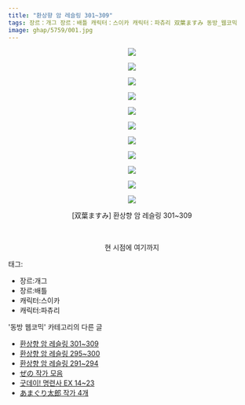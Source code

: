 ```yaml
---
title: "환상향 암 레슬링 301~309"
tags: 장르：개그 장르：배틀 캐릭터：스이카 캐릭터：파츄리 双葉ますみ 동방_웹코믹
image: ghap/5759/001.jpg
---
```

<div class="article">
<p style="text-align: center; clear: none; float: none;"><img src="{{ site.nasurl }}/ghap/5759/001.jpg"/></p>
<p style="text-align: center; clear: none; float: none;"><img src="{{ site.nasurl }}/ghap/5759/002.jpg"/></p>
<p style="text-align: center; clear: none; float: none;"><img src="{{ site.nasurl }}/ghap/5759/003.jpg"/></p>
<p style="text-align: center; clear: none; float: none;"><img src="{{ site.nasurl }}/ghap/5759/004.jpg"/></p>
<p style="text-align: center; clear: none; float: none;"><img src="{{ site.nasurl }}/ghap/5759/005.jpg"/></p>
<p style="text-align: center; clear: none; float: none;"><img src="{{ site.nasurl }}/ghap/5759/006.jpg"/></p>
<p style="text-align: center; clear: none; float: none;"><img src="{{ site.nasurl }}/ghap/5759/007.jpg"/></p>
<p style="text-align: center; clear: none; float: none;"><img src="{{ site.nasurl }}/ghap/5759/008.jpg"/></p>
<p style="text-align: center; clear: none; float: none;"><img src="{{ site.nasurl }}/ghap/5759/009.jpg"/></p>
<p style="text-align: center; clear: none; float: none;"><img src="{{ site.nasurl }}/ghap/5759/010.jpg"/></p>
<p style="text-align: center; clear: none; float: none;"><img src="{{ site.nasurl }}/ghap/5759/011.jpg"/></p>
<p style="text-align: center; clear: none; float: none;">[双葉ますみ] 환상향 암 레슬링 301~309</p>
<p style="text-align: center; clear: none; float: none;"><br/></p>
<p style="text-align: center; clear: none; float: none;">현 시점에 여기까지</p>
</div><div class="tagTrail">
<p>태그: </p>
<ul>
<li>장르:개그</li>
<li>장르:배틀</li>
<li>캐릭터:스이카</li>
<li>캐릭터:파츄리</li>
</ul>
</div><div class="another">
<p>'동방 웹코믹' 카테고리의 다른 글</p>
<ul>
<li><a href="/2019-02-06-ghap_5759">환상향 암 레슬링 301~309</a></li>
<li><a href="/2019-02-06-ghap_5758">환상향 암 레슬링 295~300</a></li>
<li><a href="/2019-02-06-ghap_5757">환상향 암 레슬링 291~294</a></li>
<li><a href="/2019-02-05-ghap_5748">ぜの 작가 모음</a></li>
<li><a href="/2019-02-05-ghap_5746">굿데이! 명련사 EX 14~23</a></li>
<li><a href="/2019-02-05-ghap_5742">あまぐり太郎 작가 4개</a></li>
</ul>
</div>